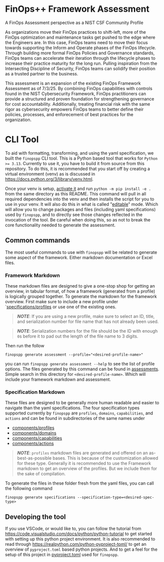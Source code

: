 # FinOps++ Framework Assessment

A FinOps Assessment perspective as a NIST CSF Community Profile

As organizations move their FinOps practices to shift-left, more of the FinOps optimization and maintenance tasks get pushed to the edge where the Engineers are. In this case, FinOps teams need to move their focus towards supporting the Inform and Operate phases of the FinOps lifecycle. Through building more formal FinOps Policies and Governance standards, FinOps teams can accelerate their iteration through the lifecycle phases to increase their practice maturity for the long run. Pulling inspiration from the Intersecting Discipline of Security, FinOps teams can solidify their position as a trusted partner to the business.

This assessment is an expansion of the existing FinOps Framework Assessment as of 7/3/25. By combining FinOps capabilities with controls found in the NIST Cybersecurity Framework, FinOps practitioners can provide a structured and proven foundation for strengthening governance for cost accountability. Additionally, treating financial risk with the same rigor as cybersecurity empowers FinOps teams to better define their policies, processes, and enforecement of best practices for the organization. 

# CLI Tool

To aid with formatting, transforming, and using the yaml specification, we built the `finopspp` CLI tool. This is a Python based tool that works for `Python >= 3.13`. Currently to use it, you have to build it from source from this repository. To do this, it is recommended that you start off by creating a virtual environment (venv) as is discussed in https://docs.python.org/3/library/venv.html. 

Once your venv is setup, [activate it](https://docs.python.org/3/library/venv.html#how-venvs-work) and run `python -m pip install -e .` from the same directory as this README. This command will pull in all required dependencies into the venv and then installs the script for you to use in your venv. It will also do this in what is called "[editable](https://pip.pypa.io/en/stable/cli/pip_install/#cmdoption-e)" mode. Which will allow you to change packages and files (including yaml specifications) used by `finopspp`, and to directly see those changes reflected in the invocation of the tool. Be careful when doing this, so as not to break the core functionality needed to generate the assessment.

## Common commands

The most useful commands to use with `finopspp` will be related to generate some aspect of the framework. Either markdown documentation or Excel files.

### Framework Markdown

These markdown files are designed to give a one-stop shop for getting an overview, in tabular format, of how a framework (generated from a profile) is logically grouped together. To generate the markdown for the framework overview. First make sure to include a new profile under `[specifications/profiles](/specifications/profiles/) or use one of the existing ones. 

> **_NOTE_**: If you are using a new profile, make sure to select an ID, title, and serialization number for file name that has not already been used.

> **_NOTE_**: Serialization numbers for the file should be the ID with enough `0`s before it to pad out the length of the file name to 3 digits.

Then run the follow

```{sh}
finopspp generate assessment --profile="<desired-profile-name>"
```

you can run `finopspp generate assessment --help` to see the list of profile options. The files generated by this command can be found in [assessments](/assessments/). Simple search in this directory for `<desired-profile-name>`. Which will include your framework markdown and assessment.

### Specification Markdown

These files are designed to be generally more human readable and easier to navigate than the yaml specifications. The four specification types supported currently by `finopspp` are `profiles`, `domains`, `capabilities`, and `actions` and can be found in subdirectories of the same names under 

- [components/profiles](/components/profiles/)
- [components/domains](/components/domains/)
- [components/capabilities](/components/capabilities/)
- [components/actions](/components/actions/)

> **_NOTE_**: `profiles` markdown files are generated and offered on an as-best-as-possible bases. This is because of the customization allowed for these type. Generally it is recommended to use the Framework markdown to get an overview of the profiles. But we include them for the sake of compilation.

To generate the files in these folder fresh from the yaml files, you can call the following command

```{sh}
finopspp generate specifications --specification-type=<desired-spec-type>
```

## Developing the tool

If you use VSCode, or would like to, you can follow the tutorial from https://code.visualstudio.com/docs/python/python-tutorial to get started with setting up this python project environment. It is also recommended to read through https://realpython.com/python-pyproject-toml/ to get an overview of `pyproject.toml` based python projects. And to get a feel for the setup of this project in [pyproject.toml](/pyproject.toml) used for `finopspp`.


